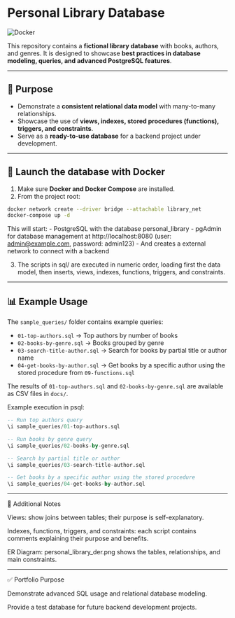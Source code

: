 # Personal Library Database

![Docker](https://img.shields.io/badge/Docker-Ready-blue?logo=docker)

This repository contains a **fictional library database** with books, authors, and genres. It is designed to showcase **best practices in database modeling, queries, and advanced PostgreSQL features**.

---

## 🔹 Purpose

- Demonstrate a **consistent relational data model** with many-to-many relationships.
- Showcase the use of **views, indexes, stored procedures (functions), triggers, and constraints**.
- Serve as a **ready-to-use database** for a backend project under development.

---

## 🚀 Launch the database with Docker

1. Make sure **Docker and Docker Compose** are installed.
2. From the project root:

```bash
docker network create --driver bridge --attachable library_net
docker-compose up -d
```
This will start:
	- PostgreSQL with the database personal_library
	- pgAdmin for database management at http://localhost:8080 (user: admin@example.com, password: admin123)
	- And creates a external network to connect with a backend

3. The scripts in sql/ are executed in numeric order, loading first the data model, then inserts, views, indexes, functions, triggers, and constraints.

---

## 📊 Example Usage

The `sample_queries/` folder contains example queries:

- `01-top-authors.sql` → Top authors by number of books  
- `02-books-by-genre.sql` → Books grouped by genre  
- `03-search-title-author.sql` → Search for books by partial title or author name  
- `04-get-books-by-author.sql` → Get books by a specific author using the stored procedure from `09-functions.sql`

The results of `01-top-authors.sql` and `02-books-by-genre.sql` are available as CSV files in `docs/`.

Example execution in psql:

```sql
-- Run top authors query
\i sample_queries/01-top-authors.sql

-- Run books by genre query
\i sample_queries/02-books-by-genre.sql

-- Search by partial title or author
\i sample_queries/03-search-title-author.sql

-- Get books by a specific author using the stored procedure
\i sample_queries/04-get-books-by-author.sql
```

---

📌 Additional Notes

Views: show joins between tables; their purpose is self-explanatory.

Indexes, functions, triggers, and constraints: each script contains comments explaining their purpose and benefits.

ER Diagram: personal_library_der.png shows the tables, relationships, and main constraints.

---

✅ Portfolio Purpose

Demonstrate advanced SQL usage and relational database modeling.

Provide a test database for future backend development projects.